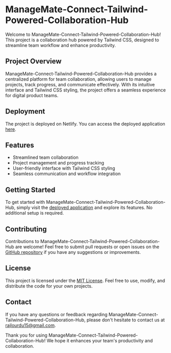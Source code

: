 # ManageMate-Connect-Tailwind-Powered-Collaboration-Hub

Welcome to ManageMate-Connect-Tailwind-Powered-Collaboration-Hub! This project is a collaboration hub powered by Tailwind CSS, designed to streamline team workflow and enhance productivity.

## Project Overview

ManageMate-Connect-Tailwind-Powered-Collaboration-Hub provides a centralized platform for team collaboration, allowing users to manage projects, track progress, and communicate effectively. With its intuitive interface and Tailwind CSS styling, the project offers a seamless experience for digital product teams.

## Deployment

The project is deployed on Netlify. You can access the deployed application [here](https://66128afe26d115ab1507e8c5--wondrous-halva-e72131.netlify.app/).

## Features

- Streamlined team collaboration
- Project management and progress tracking
- User-friendly interface with Tailwind CSS styling
- Seamless communication and workflow integration

## Getting Started

To get started with ManageMate-Connect-Tailwind-Powered-Collaboration-Hub, simply visit the [deployed application](https://66128afe26d115ab1507e8c5--wondrous-halva-e72131.netlify.app/) and explore its features. No additional setup is required.

## Contributing

Contributions to ManageMate-Connect-Tailwind-Powered-Collaboration-Hub are welcome! Feel free to submit pull requests or open issues on the [GitHub repository](https://github.com/lourduradjou/ManageMate-Connect-Tailwind-Powered-Collaboration-Hub) if you have any suggestions or improvements.

## License

This project is licensed under the [MIT License](LICENSE). Feel free to use, modify, and distribute the code for your own projects.

## Contact

If you have any questions or feedback regarding ManageMate-Connect-Tailwind-Powered-Collaboration-Hub, please don't hesitate to contact us at [rajlourdu15@gmail.com](mailto:rajlourdu15@gmail.com).

Thank you for using ManageMate-Connect-Tailwind-Powered-Collaboration-Hub! We hope it enhances your team's productivity and collaboration.
